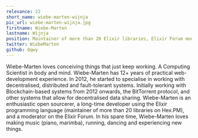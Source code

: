 ```yaml
---
relevance: 22
short_name: wiebe-marten-wijnja
pic_url: wiebe-marten-wijnja.jpg
firstname: Wiebe-Marten
lastname: Wijnja
position: Maintainer of more than 20 Elixir libraries, Elixir Forum moderator
twitter: WiebeMarten
github: Qqwy
---
```


<p>Wiebe-Marten loves conceiving things that just keep working. A Computing Scientist in body and mind. Wiebe-Marten has 12+ years of practical web-development experience. In 2012, he started to specialise in working with decentralised, distributed and fault-tolerant systems. Initially working with Blockchain-based systems from 2012 onwards, the BitTorrent protocol, and other systems that allow for decentralised data sharing. Wiebe-Marten is an enthusiastic open sourcerer, a long-time developer using the Elixir programming language (maintainer of more than 20 libraries on Hex.PM), and a moderator on the Elixir Forum. In his spare time, Wiebe-Marten loves making music (piano, marimba), running, dancing and experiencing new things.
</p>
